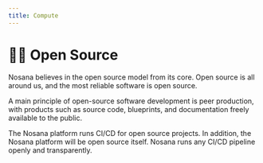 ```yaml
---
title: Compute
---
```


# 👨‍💻 Open Source

Nosana believes in the open source model from its core.
Open source is all around us,
and the most reliable software is open source.

A main principle of open-source software development is peer production, 
with products such as source code, blueprints, 
and documentation freely available to the public. 

The Nosana platform runs CI/CD for open source projects.
In addition, the Nosana platform will be open source itself.
Nosana runs any  CI/CD pipeline openly and transparently.
